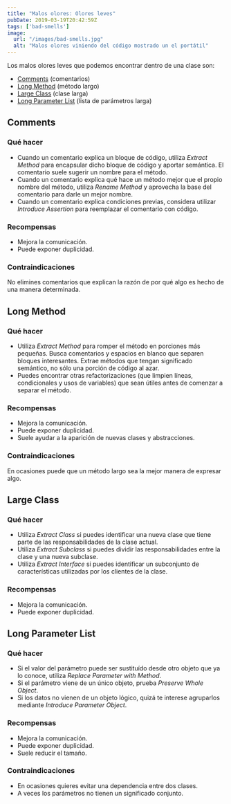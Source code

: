 ```yaml
---
title: "Malos olores: Olores leves"
pubDate: 2019-03-19T20:42:59Z
tags: ['bad-smells']
image:
  url: "/images/bad-smells.jpg"
  alt: "Malos olores viniendo del código mostrado un el portátil"
---
```

Los malos olores leves que podemos encontrar dentro de una clase son:

* [Comments](#comments) (comentarios)
* [Long Method](#long-method) (método largo)
* [Large Class](#large-class) (clase larga)
* [Long Parameter List](#long-parameter-list) (lista de parámetros larga)

## Comments
### Qué hacer

* Cuando un comentario explica un bloque de código, utiliza *Extract Method* para encapsular dicho bloque de código y aportar semántica. El comentario suele sugerir un nombre para el método.
* Cuando un comentario explica qué hace un método mejor que el propio nombre del método, utiliza *Rename Method* y aprovecha la base del comentario para darle un mejor nombre.
* Cuando un comentario explica condiciones previas, considera utilizar *Introduce Assertion* para reemplazar el comentario con código.

### Recompensas

* Mejora la comunicación.
* Puede exponer duplicidad.

### Contraindicaciones

No elimines comentarios que explican la razón de por qué algo es hecho de una manera determinada.

## Long Method
### Qué hacer

* Utiliza *Extract Method* para romper el método en porciones más pequeñas. Busca comentarios y espacios en blanco que separen bloques interesantes. Extrae métodos que tengan significado semántico, no sólo una porción de código al azar.
* Puedes encontrar otras refactorizaciones (que limpien líneas, condicionales y usos de variables) que sean útiles antes de comenzar a separar el método.

### Recompensas

* Mejora la comunicación.
* Puede exponer duplicidad.
* Suele ayudar a la aparición de nuevas clases y abstracciones.

### Contraindicaciones

En ocasiones puede que un método largo sea la mejor manera de expresar algo.

## Large Class
### Qué hacer

* Utiliza *Extract Class* si puedes identificar una nueva clase que tiene parte de las responsabilidades de la clase actual.
* Utiliza *Extract Subclass* si puedes dividir las responsabilidades entre la clase y una nueva subclase.
* Utiliza *Extract Interface* si puedes identificar un subconjunto de características utilizadas por los clientes de la clase.

### Recompensas

* Mejora la comunicación.
* Puede exponer duplicidad.

## Long Parameter List
### Qué hacer

* Si el valor del parámetro puede ser sustituído desde otro objeto que ya lo conoce, utiliza *Replace Parameter with Method*.
* Si el parámetro viene de un único objeto, prueba *Preserve Whole Object*.
* Si los datos no vienen de un objeto lógico, quizá te interese agruparlos mediante *Introduce Parameter Object*.

### Recompensas

* Mejora la comunicación.
* Puede exponer duplicidad.
* Suele reducir el tamaño.

### Contraindicaciones

* En ocasiones quieres evitar una dependencia entre dos clases.
* A veces los parámetros no tienen un significado conjunto.